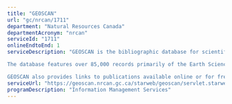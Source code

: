 ```yaml
---
title: "GEOSCAN"
url: "gc/nrcan/1711"
department: "Natural Resources Canada"
departmentAcronym: "nrcan"
serviceId: "1711"
onlineEndtoEnd: 1
serviceDescription: "GEOSCAN is the bibliographic database for scientific publications of Natural Resources Canada (NRCan).

The database features over 85,000 records primarily of the Earth Sciences (Geological Survey of Canada publications, National Atlas maps, Topographic maps, Remote sensing publications), and is continually growing with records on Mining, Materials and Energy. GEOSCAN also contains records on external publications authored by NRCan scientists and specialists.

GEOSCAN also provides links to publications available online or for free download, and information regarding NRCan programs."
serviceUrl: "https://geoscan.nrcan.gc.ca/starweb/geoscan/servlet.starweb?path=geoscan/geoscan_e.web"
programDescription: "Information Management Services"
---
```

